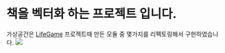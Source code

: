 책을 벡터화 하는 프로젝트 입니다.
==================================
가상공간은 [LifeGame](https://github.com/clomia/LifeGame) 프로젝트때 만든 모듈 중 몇가지를 리펙토링해서 구현하였습니다.
![](https://media.githubusercontent.com/media/clomia/Book2Vec/main/image/%EA%B3%B5%EA%B0%84%ED%99%94.jpg)